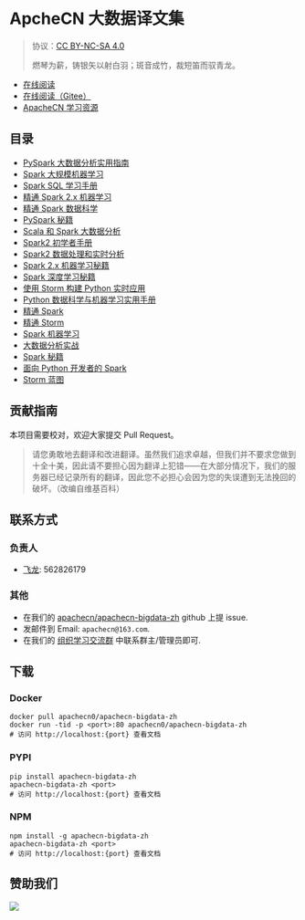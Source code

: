 # ApcheCN 大数据译文集

> 协议：[CC BY-NC-SA 4.0](http://creativecommons.org/licenses/by-nc-sa/4.0/)
> 
> 燃琴为薪，铸银矢以射白羽；斑音成竹，裁短笛而驭青龙。

* [在线阅读](https://bigdata.apachecn.org)
* [在线阅读（Gitee）](https://apachecn.gitee.io/doc-template/)
* [ApacheCN 学习资源](http://docs.apachecn.org/)

## 目录

+   [PySpark 大数据分析实用指南](docs/handson-big-data-anal-pyspark/SUMMARY.md)
+   [Spark 大规模机器学习](docs/large-scale-ml-spark/SUMMARY.md)
+   [Spark SQL 学习手册](docs/learn-spark-sql/SUMMARY.md)
+   [精通 Spark 2.x 机器学习](docs/master-ml-spark-2x/SUMMARY.md)
+   [精通 Spark 数据科学](docs/master-spark-ds/SUMMARY.md)
+   [PySpark 秘籍](docs/pyspark-cb/SUMMARY.md)
+   [Scala 和 Spark 大数据分析](docs/scala-spark-big-data-anal/SUMMARY.md)
+   [Spark2 初学者手册](docs/spark-2x-ml-cb/SUMMARY.md)
+   [Spark2 数据处理和实时分析](docs/spark-dl-cb/SUMMARY.md)
+   [Spark 2.x 机器学习秘籍](docs/spark2-begin/SUMMARY.md)
+   [Spark 深度学习秘籍](docs/spark2-data-proc-rt-anal/SUMMARY.md)
+   [使用 Storm 构建 Python 实时应用](docs/build-py-rt-app-storm/SUMMARY.md)
+   [Python 数据科学与机器学习实用手册](docs/handson-ds-py-ml/SUMMARY.md)
+   [精通 Spark](docs/master-spark/SUMMARY.md)
+   [精通 Storm](docs/master-storm/SUMMARY.md)
+   [Spark 机器学习](docs/ml-spark/SUMMARY.md)
+   [大数据分析实战](docs/prac-big-data-anal/SUMMARY.md)
+   [Spark 秘籍](docs/spark-cb/SUMMARY.md)
+   [面向 Python 开发者的 Spark ](docs/spark-py-dev/SUMMARY.md)
+   [Storm 蓝图](docs/storm-blueprint/SUMMARY.md)

## 贡献指南

<!--
无需翻译：

Apache Kafka
-->

本项目需要校对，欢迎大家提交 Pull Request。

> 请您勇敢地去翻译和改进翻译。虽然我们追求卓越，但我们并不要求您做到十全十美，因此请不要担心因为翻译上犯错——在大部分情况下，我们的服务器已经记录所有的翻译，因此您不必担心会因为您的失误遭到无法挽回的破坏。（改编自维基百科）

## 联系方式

### 负责人

* [飞龙](https://github.com/wizardforcel): 562826179

### 其他

*   在我们的 [apachecn/apachecn-bigdata-zh](https://github.com/apachecn/apachecn-bigdata-zh) github 上提 issue.
*   发邮件到 Email: `apachecn@163.com`.
*   在我们的 [组织学习交流群](http://www.apachecn.org/organization/348.html) 中联系群主/管理员即可.

## 下载

### Docker

```
docker pull apachecn0/apachecn-bigdata-zh
docker run -tid -p <port>:80 apachecn0/apachecn-bigdata-zh
# 访问 http://localhost:{port} 查看文档
```

### PYPI

```
pip install apachecn-bigdata-zh
apachecn-bigdata-zh <port>
# 访问 http://localhost:{port} 查看文档
```

### NPM

```
npm install -g apachecn-bigdata-zh
apachecn-bigdata-zh <port>
# 访问 http://localhost:{port} 查看文档
```

## 赞助我们

![](http://data.apachecn.org/img/about/donate.jpg)
